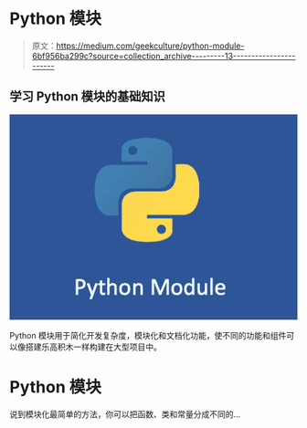 # Python 模块

> 原文：<https://medium.com/geekculture/python-module-6bf956ba299c?source=collection_archive---------13----------------------->

## 学习 Python 模块的基础知识

![](img/85be9bc3382f11ed167f2b56394836e4.png)

Python 模块用于简化开发复杂度，模块化和文档化功能，使不同的功能和组件可以像搭建乐高积木一样构建在大型项目中。

# Python 模块

说到模块化最简单的方法，你可以把函数、类和常量分成不同的…